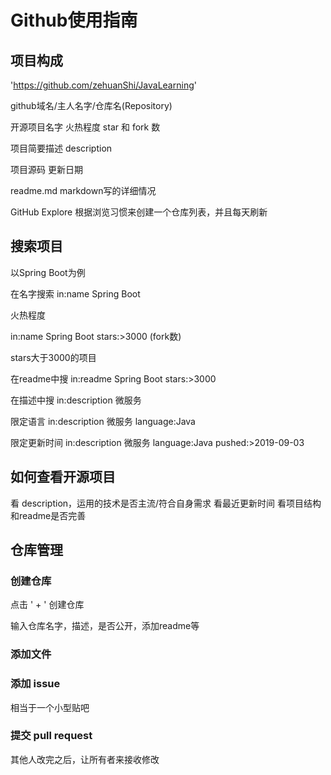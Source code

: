 # Github使用指南

## 项目构成

'https://github.com/zehuanShi/JavaLearning'

github域名/主人名字/仓库名(Repository)

开源项目名字      火热程度    star 和 fork 数

项目简要描述 description

项目源码    更新日期

readme.md markdown写的详细情况

GitHub Explore 根据浏览习惯来创建一个仓库列表，并且每天刷新


## 搜索项目

以Spring Boot为例 

在名字搜索  in:name Spring Boot

火热程度 

in:name Spring Boot stars:>3000 (fork数)

stars大于3000的项目

在readme中搜 in:readme Spring Boot stars:>3000

在描述中搜 in:description 微服务

限定语言 in:description 微服务 language:Java 

限定更新时间 in:description 微服务 language:Java pushed:>2019-09-03

## 如何查看开源项目

看 description，运用的技术是否主流/符合自身需求
看最近更新时间
看项目结构和readme是否完善


## 仓库管理

### 创建仓库

点击 ' + ' 创建仓库

输入仓库名字，描述，是否公开，添加readme等

### 添加文件


### 添加 issue

相当于一个小型贴吧

### 提交 pull request 

其他人改完之后，让所有者来接收修改

